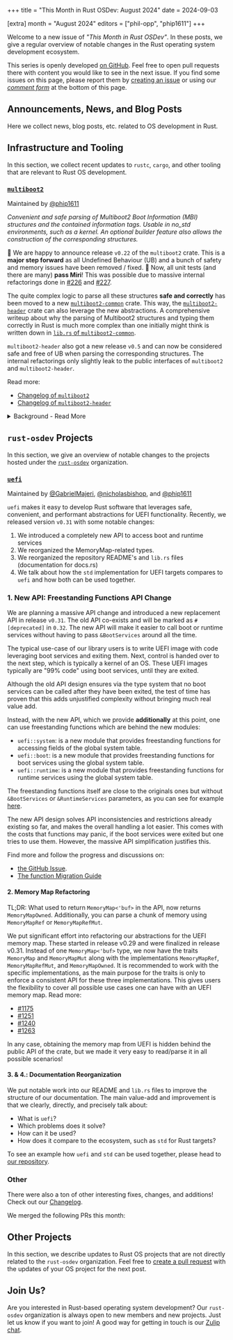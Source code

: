 +++
title = "This Month in Rust OSDev: August 2024"
date = 2024-09-03

[extra]
month = "August 2024"
editors = ["phil-opp", "phip1611"]
+++

Welcome to a new issue of _"This Month in Rust OSDev"_. In these posts, we give a regular overview of notable changes in the Rust operating system development ecosystem.

<!-- more -->

This series is openly developed [on GitHub](https://github.com/rust-osdev/homepage/). Feel free to open pull requests there with content you would like to see in the next issue. If you find some issues on this page, please report them by [creating an issue](https://github.com/rust-osdev/homepage/issues/new) or using our <a href="#comment-form">_comment form_</a> at the bottom of this page.

<!--
    This is a draft for the upcoming "This Month in Rust OSDev (August 2024)" post.
    Feel free to create pull requests against the `next` branch to add your
    content here.
    Please take a look at the past posts on https://rust-osdev.com/ to see the
    general structure of these posts.
-->

## Announcements, News, and Blog Posts

Here we collect news, blog posts, etc. related to OS development in Rust.

<!--
Please follow this template:

- [Title](https://example.com)
  - (optional) Some additional context
-->


## Infrastructure and Tooling

In this section, we collect recent updates to `rustc`, `cargo`, and other tooling that are relevant to Rust OS development.

<!--
    Please use the following template:

- [Title](https://example.com)
  - (optional) Some additional context
-->

### [`multiboot2`](https://github.com/rust-osdev/acpi)
<span class="maintainers">Maintained by [@phip1611](https://github.com/phip1611)</span>

_Convenient and safe parsing of Multiboot2 Boot Information (MBI) structures and
the contained information tags. Usable in no_std environments, such as a kernel. 
An optional builder feature also allows the construction of the corresponding 
structures._

🎉 We are happy to announce release `v0.22` of the `multiboot2` crate. This is a
**major step forward** as all Undefined Behaviour (UB) and a bunch of safety and
memory issues have been removed / fixed. 🎉 Now, all unit tests (and there are
many) **pass Miri**! This was possible due to massive internal refactorings done
in [#226](https://github.com/rust-osdev/multiboot2/pull/226) and [#227](https://github.com/rust-osdev/multiboot2/pull/227).

The quite complex logic to parse all these structures **safe and correctly**
has been moved to a new [`multiboot2-common`](https://docs.rs/multiboot2-common)
crate. This way, the [`multiboot2-header`](https://crates.io/crates/multiboot2-header)
crate can also leverage the new abstractions. A comprehensive writeup about why 
the parsing of Multiboot2 structures and typing them correctly in Rust is much
more complex than one initially might think is written down in 
[`lib.rs` of `multiboot2-common`](https://docs.rs/multiboot2-common).

`multiboot2-header` also got a new release `v0.5` and can now be considered 
safe and free of UB when parsing the corresponding structures. The internal
refactorings only slightly leak to the public interfaces of `multiboot2`
and `multiboot2-header`.

Read more:
- [Changelog of `multiboot2`](https://github.com/rust-osdev/multiboot2/blob/b95b73508925b5484a0cf531a45c9c9ce555d560/multiboot2/Changelog.md)
- [Changelog of `multiboot2-header`](https://github.com/rust-osdev/multiboot2/blob/b95b73508925b5484a0cf531a45c9c9ce555d560/multiboot2-header/Changelog.md)

<details>
<summary>Background - Read More</summary>

The crate grew historically without a centralized design or approach how to work
with memory and pointers. Therefore, many UB way unintentionally created. We 
are happy to get lack of the technical debt. Nevertheless, thanks to everyone
who contributed over the years - sorry if we had to rewrite your code in this 
one! :)
</details>

## `rust-osdev` Projects

In this section, we give an overview of notable changes to the projects hosted under the [`rust-osdev`](https://github.com/rust-osdev/about) organization.

<!--
    Please use the following template:

    ### [`repo_name`](https://github.com/rust-osdev/repo_name)
    <span class="maintainers">Maintained by [@maintainer_1](https://github.com/maintainer_1)</span>

    The `repo_name` crate ...<<short introduction>>...

    We merged the following changes this month:
    <<changelog, either in list or text form>>
-->

### [`uefi`](https://github.com/rust-osdev/uefi-rs)
<span class="maintainers">Maintained by [@GabrielMajeri](https://github.com/GabrielMajeri), [@nicholasbishop](https://github.com/nicholasbishop), and [@phip1611](https://github.com/phip1611)</span>

`uefi` makes it easy to develop Rust software that leverages safe, convenient,
and performant abstractions for UEFI functionality. Recently, we released 
version `v0.31` with some notable changes:

1. We introduced a completely new API to access boot and runtime services
2. We reorganized the MemoryMap-related types.
3. We reorganized the repository README's and `lib.rs` files (documentation for
   docs.rs)
4. We talk about how the `std` implementation for UEFI targets compares to
   `uefi` and how both can be used together.

### 1. New API: Freestanding Functions API Change

We are planning a massive API change and introduced a new replacement API in
release `v0.31`. The old API co-exists and will be marked as 
`#[deprecated]` in `0.32`. The new API will make it easier to call boot or 
runtime services without having to pass `&BootServices` around all the time.

The typical use-case of our library users is to write UEFI image with code 
leveraging boot services and exiting them. Next, control is handed over to the
next step, which is typically a kernel of an OS. These UEFI images typically
are "99% code" using boot services, until they are exited.

Although the old API design ensures via the type system that no boot
services can be called after they have been exited, the test of time has proven
that this adds unjustified complexity without bringing much real value add.

Instead, with the new API, which we provide **additionally** at this point,
one can use freestanding functions which are behind the new modules:

- `uefi::system`: is a new module that provides freestanding functions for
  accessing fields of the global system table.
- `uefi::boot`:
  is a new module that provides freestanding functions for boot services using
  the global system table.
- `uefi::runtime`: is a new module that provides freestanding functions for
  runtime services using the global system table.

The freestanding functions itself are close to the originals ones but without
`&BootServices` or `&RuntimeServices` parameters, as you can see for example
[here](https://github.com/rust-osdev/uefi-rs/pull/1344/files#diff-46f1e3c04d719fff471faf35c4d218430e1d664ac0a0fab9d2c15870c2d0f066).

The new API design solves API inconsistencies and restrictions already existing
so far, and makes the overall handling a lot easier. This comes with the costs
that functions may panic, if the boot services were exited but one tries to use
them. However, the massive API simplification justifies this.

Find more and follow the progress and discussions on:
- [the GitHub Issue](https://github.com/rust-osdev/uefi-rs/issues/893#issuecomment-2241610633).
- [The function Migration Guide](https://github.com/rust-osdev/uefi-rs/blob/main/docs/funcs_migration.md)

#### 2. Memory Map Refactoring

TL;DR: What used to return `MemoryMap<'buf>` in the API, now returns
`MemoryMapOwned`. Additionally, you can parse a chunk of memory using
`MemoryMapRef` or `MemoryMapRefMut`.

We put significant effort into refactoring our abstractions for the UEFI memory 
map. These started in release v0.29 and were finalized in release v0.31. 
Instead of one `MemoryMap<'buf>` type, we now have the traits `MemoryMap` and 
`MemoryMapMut` along with the implementations `MemoryMapRef`, `MemoryMapRefMut`, 
and `MemoryMapOwned`. It is recommended to work with the specific 
implementations, as the main purpose for the traits is only to enforce a 
consistent API for these three implementations. This gives users the 
flexibility to cover all possible use cases one can have with an UEFI memory 
map. Read more:
- [#1175](https://github.com/rust-osdev/uefi-rs/pull/1175)
- [#1251](https://github.com/rust-osdev/uefi-rs/pull/1251)
- [#1240](https://github.com/rust-osdev/uefi-rs/pull/1240)
- [#1263](https://github.com/rust-osdev/uefi-rs/pull/1263)

In any case, obtaining the memory map from UEFI is hidden behind the
public API of the crate, but we made it very easy to read/parse it in all
possible scenarios!

#### 3. & 4.: Documentation Reorganization

We put notable work into our README and `lib.rs` files to improve the
structure of our documentation. The main value-add and improvement is that we 
clearly, directly, and precisely talk about:

- What is `uefi`?
- Which problems does it solve?
- How can it be used?
- How does it compare to the ecosystem, such as `std` for Rust targets?

To see an example how `uefi` and `std` can be used together, please head to
[our repository](https://github.com/rust-osdev/uefi-rs/tree/main/uefi-std-example).

### Other

There were also a ton of other interesting fixes, changes, and additions! 
Check out our [Changelog](https://github.com/rust-osdev/uefi-rs/blob/main/uefi/CHANGELOG.md).

We merged the following PRs this month:
<!-- todo -->

## Other Projects

In this section, we describe updates to Rust OS projects that are not directly related to the `rust-osdev` organization. Feel free to [create a pull request](https://github.com/rust-osdev/homepage/pulls) with the updates of your OS project for the next post.

<!--
    Please use the following template:

    ### [`owner_name/repo_name`](https://github.com/rust-osdev/owner_name/repo_name)
    <span class="maintainers">(Section written by [@your_github_name](https://github.com/your_github_name))</span>

    ...<<your project updates>>...
-->

## Join Us?

Are you interested in Rust-based operating system development? Our `rust-osdev` organization is always open to new members and new projects. Just let us know if you want to join! A good way for getting in touch is our [Zulip chat](https://rust-osdev.zulipchat.com).
